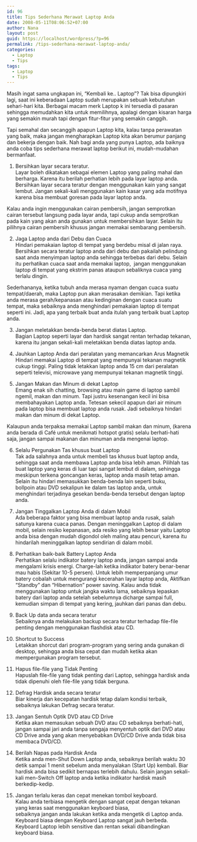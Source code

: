 ```yaml
---
id: 96
title: Tips Sederhana Merawat Laptop Anda
date: 2008-05-11T08:06:52+07:00
author: Nana
layout: post
guid: https://localhost/wordpress/?p=96
permalink: /tips-sederhana-merawat-laptop-anda/
categories:
  - Laptop
  - Tips
tags:
  - Laptop
  - Tips
---
```

Masih ingat sama ungkapan ini, “Kembali ke.. Laptop”? Tak bisa dipungkiri lagi, saat ini keberadaan Laptop sudah merupakan sebuah kebutuhan sehari-hari kita. Berbagai macam merk Laptop k ini tersedia di pasaran sehingga memudahkan kita untuk memilihnya, apalagi dengan kisaran harga yang semakin murah tapi dengan fitur-fitur yang semakin canggih.

Tapi semahal dan secanggih apapun Laptop kita, kalau tanpa perawatan yang baik, maka jangan mengharapkan Laptop kita akan berumur panjang dan bekerja dengan baik. Nah bagi anda yang punya Laptop, ada baiknya anda coba tips sederhana merawat laptop berikut ini, mudah-mudahan bermanfaat.

1. Bersihkan layar secara teratur.  
Layar boleh dikatakan sebagai elemen Laptop yang paling mahal dan berharga. Karena itu berilah perhatian lebih pada layar laptop anda. Bersihkan layar secara teratur dengan menggunakan kain yang sangat lembut. Jangan sekali-kali menggunakan kain kasar yang ada motifnya karena bisa membuat goresan pada layar laptop anda.

Kalau anda ingin menggunakan cairan pembersih, jangan semprotkan cairan tersebut langsung pada layar anda, tapi cukup anda semprotkan pada kain yang akan anda gunakan untuk membersihkan layar. Selain itu pilihnya cairan pembersih khusus jangan memakai sembarang pembersih.

2. Jaga Laptop anda dari Debu dan Cuaca  
Hindari pemakaian laptop di tempat yang berdebu misal di jalan raya. Bersihkan secara teratur laptop anda dari debu dan pakailah pelindung saat anda menyimpan laptop anda sehingga terbebas dari debu. Selain itu perhatikan cuaca saat anda memakai laptop,  jangan menggunakan laptop di tempat yang ekstrim panas ataupun sebaliknya cuaca yang terlalu dingin.

Sederhananya, ketika tubuh anda merasa nyaman dengan cuaca suatu tempat/daerah, maka Laptop pun akan merasakan demikian. Tapi ketika anda merasa gerah/kepanasan atau kedinginan dengan cuaca suatu tempat, maka sebaiknya anda menghindari pemakaian laptop di tempat seperti ini. Jadi, apa yang terbaik buat anda itulah yang terbaik buat Laptop anda.

3. Jangan meletakkan benda-benda berat diatas Laptop.  
Bagian Laptop seperti layar dan hardisk sangat rentan terhadap tekanan, karena itu jangan sekali-kali meletakkan benda diatas laptop anda.

4. Jauhkan Laptop Anda dari peralatan yang memancarkan Arus Magnetik  
Hindari memakai Laptop di tempat yang mempunyai tekanan magnetik cukup tinggi. Paling tidak letakkan laptop anda 15 cm dari peralatan seperti televisi, microwave yang mempunyai tekanan magnetik tinggi.

5. Jangan Makan dan Minum di dekat Laptop  
Emang enak sih chatting, browsing atau main game di laptop sambil ngemil, makan dan minum. Tapi justru kesenangan kecil ini bisa membahayakan Laptop anda. Tetesan sekecil apapun dari air minum pada laptop bisa membuat laptop anda rusak. Jadi sebaiknya hindari makan dan minum di dekat Laptop.

Kalaupun anda terpaksa memakai Laptop sambil makan dan minum, (karena anda berada di Café untuk menikmati hotspot gratis) selalu berhati-hati saja, jangan sampai makanan dan minuman anda mengenai laptop.

6. Selalu Pergunakan Tas khusus buat Laptop  
Tak ada salahnya anda untuk membeli tas khusus buat laptop anda, sehingga saat anda membawa Laptop anda bisa lebih aman. Pilihlah tas buat laptop yang keras di luar tapi sangat lembut di dalam, sehingga meskipun terkena goncangan keras, laptop anda masih tetap aman. Selain itu hindari memasukkan benda-benda lain seperti buku,  
bollpoin atau DVD sekalipun ke dalam tas laptop anda, untuk menghindari terjadinya gesekan benda-benda tersebut dengan laptop anda.

7. Jangan Tinggalkan Laptop Anda di dalam Mobil  
Ada beberapa faktor yang bisa membuat laptop anda rusak, salah satunya karena cuaca panas. Dengan meninggalkan Laptop di dalam mobil, selain resiko kepanasan, ada resiko yang lebih besar yaitu Laptop anda bisa dengan mudah digondol oleh maling atau pencuri, karena itu hindarilah meninggalkan laptop sendirian di dalam mobil.

8. Perhatikan baik-baik Battery Laptop Anda  
Perhatikan selalu indikator batery laptop anda, jangan sampai anda mengalami krisis energi. Charge-lah ketika indikator batery benar-benar mau habis (Sekitar 10-5 persen). Untuk lebih memperpanjang umur batery cobalah untuk mengurangi kecerahan layar laptop anda, Aktifkan “Standby” dan “Hibernation” power saving. Kalau anda tidak menggunakan laptop untuk jangka waktu lama, sebaiknya lepaskan batery dari laptop anda setelah sebelumnya dicharge sampai full, kemudian simpan di tempat yang kering, jauhkan dari panas dan debu.

9. Back Up data anda secara teratur  
Sebaiknya anda melakukan backup secara teratur terhadap file-file penting dengan menggunakan flashdisk atau CD.

10. Shortcut to Success  
Letakkan shorcut dari program-program yang sering anda gunakan di desktop, sehingga anda bisa cepat dan mudah ketika akan mempergunakan program tersebut.

11. Hapus file-file yang Tidak Penting  
Hapuslah file-file yang tidak penting dari Laptop, sehingga hardisk anda tidak dipenuhi oleh file-file yang tidak berguna.

12. Defrag Hardisk anda secara teratur  
Biar kinerja dan kecepatan hardisk tetap dalam kondisi terbaik, sebaiknya lakukan Defrag secara teratur.

13. Jangan Sentuh Optik DVD atau CD Drive  
Ketika akan memasukan sebuah DVD atau CD sebaiknya berhati-hati, jangan sampai jari anda tanpa sengaja menyentuh optik dari DVD atau CD Drive anda yang akan menyebabkan DVD/CD Drive anda tidak bisa membaca DVD/CD.

14. Berilah Napas pada Hardisk Anda  
Ketika anda men-Shut Down Laptop anda, sebaiknya berilah waktu 30 detik sampai 1 menit sebelum anda menyalakan (Start Up) kembali. Biar hardisk anda bisa sedikit bernapas terlebih dahulu. Selain jangan sekali-kali men-Switch Off laptop anda ketika indikator hardisk masih berkedip-kedip.

15. Jangan terlalu keras dan cepat menekan tombol keyboard.  
Kalau anda terbiasa mengetik dengan sangat cepat dengan tekanan yang keras saat menggunakan keyboard biasa,  
sebaiknya jangan anda lakukan ketika anda mengetik di Laptop anda. Keyboard biasa dengan Keyboard Laptop sangat jauh berbeda. Keyboard Laptop lebih sensitive dan rentan sekali dibandingkan keyboard biasa.